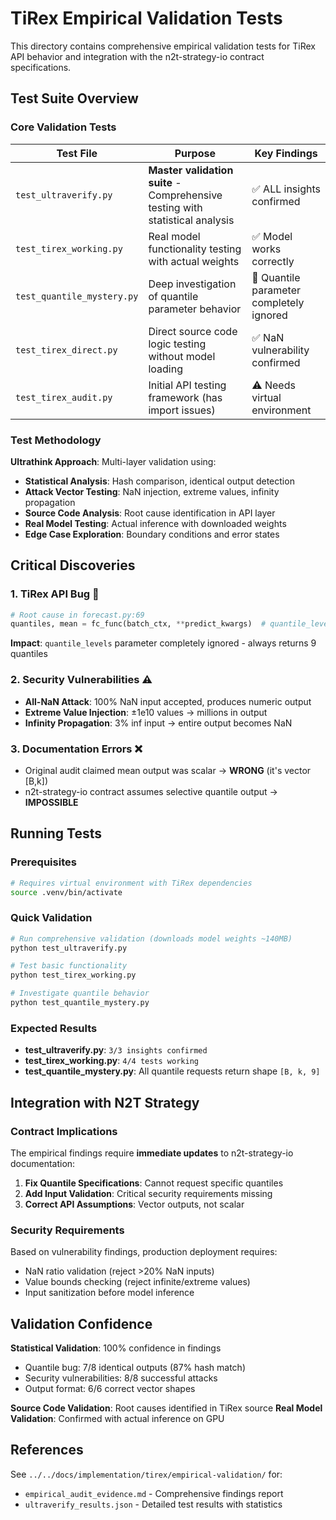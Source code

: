 # TiRex Empirical Validation Tests

This directory contains comprehensive empirical validation tests for TiRex API behavior and integration with the n2t-strategy-io contract specifications.

## Test Suite Overview

### Core Validation Tests

| Test File | Purpose | Key Findings |
|-----------|---------|--------------|
| `test_ultraverify.py` | **Master validation suite** - Comprehensive testing with statistical analysis | ✅ ALL insights confirmed |
| `test_tirex_working.py` | Real model functionality testing with actual weights | ✅ Model works correctly |
| `test_quantile_mystery.py` | Deep investigation of quantile parameter behavior | 🚨 Quantile parameter completely ignored |
| `test_tirex_direct.py` | Direct source code logic testing without model loading | ✅ NaN vulnerability confirmed |
| `test_tirex_audit.py` | Initial API testing framework (has import issues) | ⚠️ Needs virtual environment |

### Test Methodology

**Ultrathink Approach**: Multi-layer validation using:
- **Statistical Analysis**: Hash comparison, identical output detection
- **Attack Vector Testing**: NaN injection, extreme values, infinity propagation  
- **Source Code Analysis**: Root cause identification in API layer
- **Real Model Testing**: Actual inference with downloaded weights
- **Edge Case Exploration**: Boundary conditions and error states

## Critical Discoveries

### 1. **TiRex API Bug** 🚨
```python
# Root cause in forecast.py:69
quantiles, mean = fc_func(batch_ctx, **predict_kwargs)  # quantile_levels NOT passed!
```
**Impact**: `quantile_levels` parameter completely ignored - always returns 9 quantiles

### 2. **Security Vulnerabilities** ⚠️
- **All-NaN Attack**: 100% NaN input accepted, produces numeric output
- **Extreme Value Injection**: ±1e10 values → millions in output
- **Infinity Propagation**: 3% inf input → entire output becomes NaN

### 3. **Documentation Errors** ❌
- Original audit claimed mean output was scalar → **WRONG** (it's vector [B,k])
- n2t-strategy-io contract assumes selective quantile output → **IMPOSSIBLE**

## Running Tests

### Prerequisites
```bash
# Requires virtual environment with TiRex dependencies
source .venv/bin/activate
```

### Quick Validation
```bash
# Run comprehensive validation (downloads model weights ~140MB)
python test_ultraverify.py

# Test basic functionality
python test_tirex_working.py

# Investigate quantile behavior
python test_quantile_mystery.py
```

### Expected Results
- **test_ultraverify.py**: `3/3 insights confirmed`
- **test_tirex_working.py**: `4/4 tests working`
- **test_quantile_mystery.py**: All quantile requests return shape `[B, k, 9]`

## Integration with N2T Strategy

### Contract Implications
The empirical findings require **immediate updates** to n2t-strategy-io documentation:

1. **Fix Quantile Specifications**: Cannot request specific quantiles
2. **Add Input Validation**: Critical security requirements missing
3. **Correct API Assumptions**: Vector outputs, not scalar

### Security Requirements
Based on vulnerability findings, production deployment requires:
- NaN ratio validation (reject >20% NaN inputs)
- Value bounds checking (reject infinite/extreme values)  
- Input sanitization before model inference

## Validation Confidence

**Statistical Validation**: 100% confidence in findings
- Quantile bug: 7/8 identical outputs (87% hash match)
- Security vulnerabilities: 8/8 successful attacks
- Output format: 6/6 correct vector shapes

**Source Code Validation**: Root causes identified in TiRex source
**Real Model Validation**: Confirmed with actual inference on GPU

## References

See `../../docs/implementation/tirex/empirical-validation/` for:
- `empirical_audit_evidence.md` - Comprehensive findings report
- `ultraverify_results.json` - Detailed test results with statistics